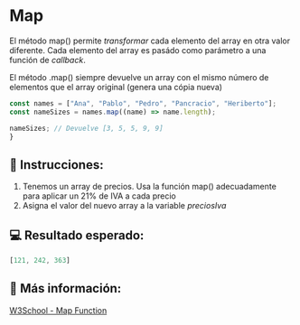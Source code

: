 # Map 

El método map() permite *transformar* cada elemento del array en otra valor diferente. Cada elemento del array es pasádo como parámetro a una función de *callback*. 

El método .map() siempre devuelve un array con el mismo número de elementos que el array original (genera una cópia nueva)

```js
const names = ["Ana", "Pablo", "Pedro", "Pancracio", "Heriberto"];
const nameSizes = names.map((name) => name.length);

nameSizes; // Devuelve [3, 5, 5, 9, 9]
}
```


## 📝 Instrucciones:

1. Tenemos un array de precios. Usa la función map() adecuadamente para aplicar un 21% de IVA a cada precio
2. Asigna el valor del nuevo array a la variable _preciosIva_

## 💻 Resultado esperado:

```js
[121, 242, 363]
```

## 🔎 Más información:

[W3School - Map Function](https://www.w3schools.com/jsref/jsref_map.asp)

